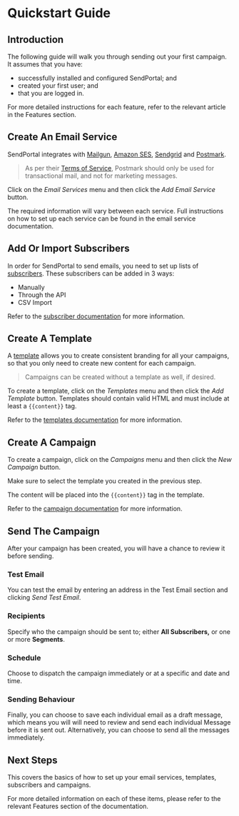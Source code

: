 # Quickstart Guide

## Introduction

The following guide will walk you through sending out your first campaign. It assumes that you have:

- successfully installed and configured SendPortal; and
- created your first user; and
- that you are logged in.

For more detailed instructions for each feature, refer to the relevant article in the Features section.

## Create An Email Service

SendPortal integrates with [Mailgun](/docs/email-services/mailgun), [Amazon SES](/docs/email-services/aws), [Sendgrid](/docs/email-services/sendgrid) and [Postmark](/docs/email-services/postmark).

> As per their [Terms of Service](https://postmarkapp.com/terms-of-service#email-types-that-we-dont-allow-on-postmark), Postmark should only be used for transactional mail, and not for marketing messages.

Click on the _Email Services_ menu and then click the _Add Email Service_ button.

The required information will vary between each service. Full instructions on how to set up each service can be found in the email service documentation.

## Add Or Import Subscribers

In order for SendPortal to send emails, you need to set up lists of [subscribers](/docs/features/subscribers). These subscribers can be added in 3 ways:

- Manually
- Through the API
- CSV Import

Refer to the [subscriber documentation](/docs/features/subscribers) for more information.

## Create A Template

A [template](/docs/features/templates) allows you to create consistent branding for all your campaigns, so that you only need to create new content for each campaign.

> Campaigns can be created without a template as well, if desired.

To create a template, click on the _Templates_ menu and then click the _Add Template_ button. Templates should contain valid HTML and must include at least a `{{content}}` tag.

Refer to the [templates documentation](/docs/features/templates) for more information.

## Create A Campaign

To create a campaign, click on the _Campaigns_ menu and then click the _New Campaign_ button.

Make sure to select the template you created in the previous step.

The content will be placed into the `{{content}}` tag in the template.

Refer to the [campaign documentation](/docs/features/campaigns) for more information.

## Send The Campaign

After your campaign has been created, you will have a chance to review it before sending.

### Test Email

You can test the email by entering an address in the Test Email section and clicking _Send Test Email_.

### Recipients

Specify who the campaign should be sent to; either **All Subscribers,** or one or more **Segments**.

### Schedule

Choose to dispatch the campaign immediately or at a specific and date and time.

### Sending Behaviour

Finally, you can choose to save each individual email as a draft message, which means you will will need to review and send each individual Message before it is sent out. Alternatively, you can choose to send all the messages immediately.

## Next Steps

This covers the basics of how to set up your email services, templates, subscribers and campaigns.

For more detailed information on each of these items, please refer to the relevant Features section of the documentation.
